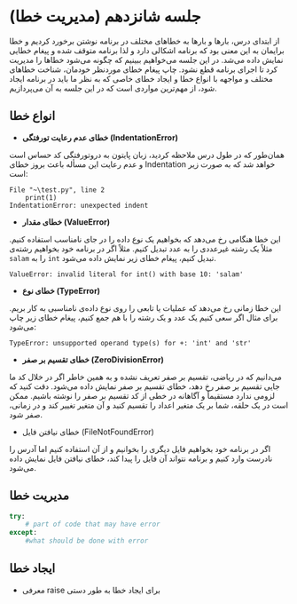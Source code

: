 # جلسه شانزدهم (مدیریت خطا)

از ابتدای درس، بارها و بارها به خطاهای مختلف در برنامه نوشتن برخورد کردیم و خطا برایمان به این معنی بود که برنامه اشکالی دارد و لذا برنامه متوقف شده و پیغام خطایی نمایش داده می‌شد. در این جلسه می‌خواهیم ببینیم که چگونه می‌شود خطاها را مدیریت کرد تا اجرای برنامه قطع نشود. چاپ پیغام خطای موردنظر خودمان، شناخت خطاهای مختلف و مواجهه با انواع خطا و ایجاد خطای خاصی که به نظر ما باید در برنامه ایجاد شود، از مهم‌ترین مواردی است که در این جلسه به آن می‌پردازیم.

## انواع خطا
- **خطای عدم رعایت تورفتگی (IndentationError)**

همان‌طور که در طول درس ملاحظه کردید، زبان پایتون به دروتورفتگی کد حساس است و عدم رعایت این مسأله باعث بروز خطای Indentation خواهد شد که به صورت زیر است:
```
File "~\test.py", line 2
    print(1)
IndentationError: unexpected indent
```
- **خطای مقدار (ValueError)**

این خطا هنگامی رخ می‌دهد که بخواهیم یک نوع داده را در جای نامناسب استفاده کنیم. مثلاً یک رشته غیرعددی را به عدد تبدیل کنیم. مثلاً اگر در برنامه خود بخواهیم رشته‌ی `salam` را به `int` تبدیل کنیم، پیغام خطای زیر نمایش داده می‌شود.
```
ValueError: invalid literal for int() with base 10: 'salam'
```
- **خطای نوع (TypeError)**

این خطا زمانی رخ می‌دهد که عملیات یا تابعی را روی نوع داده‌ی نامناسبی به کار بریم. برای مثال اگر سعی کنیم یک عدد و یک رشته را با هم جمع کنیم، پیغام خطای زیر چاپ می‌شود:
```
TypeError: unsupported operand type(s) for +: 'int' and 'str'
```
- **خطای تقسیم بر صفر (ZeroDivisionError)**

می‌دانیم که در ریاضی، تقسیم بر صفر تعریف نشده و به همین خاطر اگر در خلال کد ما جایی تقسیم بر صفر رخ دهد، خطای تقسیم بر صفر نمایش داده می‌شود. دقت کنید که لزومی ندارد مستقیماً و آگاهانه در خطی از کد تقسیم بر صفر را نوشته باشیم. ممکن است در یک حلقه، شما بر یک متغیر اعداد را تقسیم کنید و آن متغیر تغییر کند و در زمانی، صفر شود.

- خطای نیافتن فایل (FileNotFoundError)

اگر در برنامه خود بخواهیم فایل دیگری را بخوانیم و از آن استفاده کنیم اما آدرس را نادرست وارد کنیم و برنامه نتواند آن فایل را پیدا کند، خطای نیافتن فایل نمایش داده می‌شود.

## مدیریت خطا
```python
try:
    # part of code that may have error
except:
    #what should be done with error
```

## ایجاد خطا
- معرفی raise برای ایجاد خطا به طور دستی

